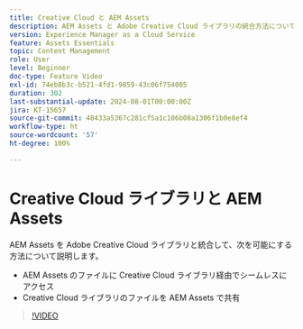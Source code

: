 ```yaml
---
title: Creative Cloud と AEM Assets
description: AEM Assets と Adobe Creative Cloud ライブラリの統合方法について説明します。
version: Experience Manager as a Cloud Service
feature: Assets Essentials
topic: Content Management
role: User
level: Beginner
doc-type: Feature Video
exl-id: 74eb8b3c-b521-4fd1-9859-43c06f754005
duration: 302
last-substantial-update: 2024-08-01T00:00:00Z
jira: KT-15657
source-git-commit: 48433a5367c281cf5a1c106b08a1306f1b0e8ef4
workflow-type: ht
source-wordcount: '57'
ht-degree: 100%

---
```



# Creative Cloud ライブラリと AEM Assets

AEM Assets を Adobe Creative Cloud ライブラリと統合して、次を可能にする方法について説明します。

+ AEM Assets のファイルに Creative Cloud ライブラリ経由でシームレスにアクセス
+ Creative Cloud ライブラリのファイルを AEM Assets で共有

>[!VIDEO](https://video.tv.adobe.com/v/3444009?quality=12&learn=on&captions=jpn)
